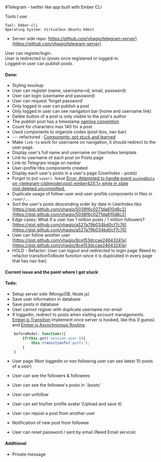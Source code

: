 #Telegram - twitter like app built with Ember CLI

Tools I use:
```
Tool: Ember-cli
Operating System: Virtualbox Ubuntu 64bit
```

* Server side repo: [https://github.com/yhagio/telegram-server](https://github.com/yhagio/telegram-server)

User can register/login. <br>
User is redirected to /posts once registered or logged-in. <br>
Logged-in user can publish posts. <br>

#### Done: 
* Styling mockup
* User can register (name, username=id, email, password)
* User can login (username and password)
* User can request 'forget password'
* Only logged in user can publish a post
* Only logged in user can see navigation bar (home and username link)
* Delete button of a post is only visible to the post's author
* The publish post has a timestamp [naming convention](https://gist.github.com/yhagio/129ec15371c60a2741ce)
* Count for characters max 140 for a post.
* Used components to organize codes (post-box, nav-bar)
* --- refactored : [Components: got stuck and learned](https://gist.github.com/yhagio/2829c2ca73291003abab)
* Make `link-to` work for username on navigation, it should redirect to the user page.
* Display user's full name and username on UserIndex template
* Link-to username of each post on Posts page
* Link-to Telegram image on navbar
* User-profile.hbs components created
* Display each user's posts in a user's page (UserIndex - posts)
* Forgot to put `save()`. Issue [Error: Attempted to handle event `pushedData` on <telegram-cli@model:post::ember425:1> while in state root.deleted.uncommitted.](https://gist.github.com/yhagio/080d8af5e8b9c3d027a3/edit)
* Duplicate usage of follow-user and user-profile components in files in `/user/..`
* Sort the user's posts descending order by date in UserIndex.hbs [https://gist.github.com/yhagio/5038f6c0271da810d8c2](https://gist.github.com/yhagio/5038f6c0271da810d8c2)
* Edge cases: What if a user has 1 million posts / 1 million followers? [https://gist.github.com/yhagio/a527a79b034bd0cf7c76](https://gist.github.com/yhagio/a527a79b034bd0cf7c76)
* User can follow another user [https://gist.github.com/yhagio/8ce153dccae24643241a](https://gist.github.com/yhagio/8ce153dccae24643241a)
* HOLD - Refactor: User can logout and redirected to login page (Need to refactor transitionToRoute function since it is duplicated in every page that has nav-bar)

#### Current issue and the point where I got stuck:

#### Todo: 
* Setup server side (MongoDB, Node.js)
* Save user information in database
* Save posts in database
* User cannot regiser with duplicate username nor email
* If loggedin, redirect to posts when visiting account managements. 
[Ember.js Transition](http://emberjs.com/guides/routing/preventing-and-retrying-transitions/) Implement once server is hooked, like this (I guess) and [Ember.js Asynchronous Routing](http://emberjs.com/guides/routing/asynchronous-routing/)
```js routes/auth/register.js
	beforeModel: function(){
		if(this.get('session.user')){
			this.transitionTo('posts');
		}
	}
```
* User page (Non loggedin or non following user can see latest 10 posts of a user)

* User can see the followers & followees
* User can see the followee's posts in '/posts'
* User can unfollow
* User can set his/her profile avatar (Upload and save it)
* User can repost a post from another user
* Notification of new post from followee
* User can reset password / sent by email (Need Email service)


#### Additional 

* Private message
